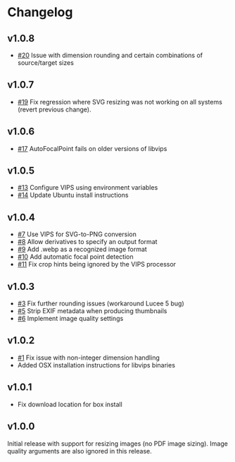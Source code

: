# Changelog

## v1.0.8

* [#20](https://github.com/pixl8/preside-ext-vips/issues/20) Issue with dimension rounding and certain combinations of source/target sizes

## v1.0.7

* [#19](https://github.com/pixl8/preside-ext-vips/issues/19) Fix regression where SVG resizing was not working on all systems (revert previous change).

## v1.0.6

* [#17](https://github.com/pixl8/preside-ext-vips/issues/17)  AutoFocalPoint fails on older versions of libvips

## v1.0.5

* [#13](https://github.com/pixl8/preside-ext-vips/issues/13) Configure VIPS using environment variables
* [#14](https://github.com/pixl8/preside-ext-vips/issues/14) Update Ubuntu install instructions

## v1.0.4

* [#7](https://github.com/pixl8/preside-ext-vips/issues/7) Use VIPS for SVG-to-PNG conversion
* [#8](https://github.com/pixl8/preside-ext-vips/issues/8) Allow derivatives to specify an output format
* [#9](https://github.com/pixl8/preside-ext-vips/issues/9) Add .webp as a recognized image format
* [#10](https://github.com/pixl8/preside-ext-vips/issues/10) Add automatic focal point detection
* [#11](https://github.com/pixl8/preside-ext-vips/issues/11) Fix crop hints being ignored by the VIPS processor

## v1.0.3

* [#3](https://github.com/pixl8/preside-ext-vips/issues/3) Fix further rounding issues (workaround Lucee 5 bug)
* [#5](https://github.com/pixl8/preside-ext-vips/issues/5) Strip EXIF metadata when producing thumbnails
* [#6](https://github.com/pixl8/preside-ext-vips/issues/6) Implement image quality settings

## v1.0.2

* [#1](https://github.com/pixl8/preside-ext-vips/issues/1) Fix issue with non-integer dimension handling
* Added OSX installation instructions for libvips binaries

## v1.0.1

* Fix download location for box install

## v1.0.0

Initial release with support for resizing images (no PDF image sizing). Image quality arguments are also ignored in this release.
